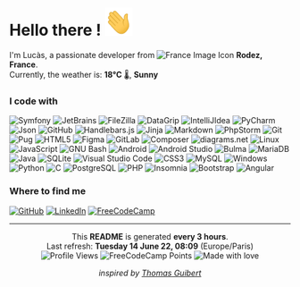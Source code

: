 

# Hello there ! <img src="./img/Hi.gif" alt="Wave hand" width="50" height="50"/>

I'm Lucàs, a passionate developer from <img src="https://camo.githubusercontent.com/810c0059ec880d3bf22c12f8ecd24d39ae1c9ee5d294cd397e6f414738d9cdd8/68747470733a2f2f63646e2d69636f6e732d706e672e666c617469636f6e2e636f6d2f3531322f3139372f3139373536302e706e67" alt="France Image Icon" width="12" height="12"/> **Rodez, France**.
<br>Currently, the weather is: **18°C** :thermometer:, **Sunny** 

### I code with
![Symfony](https://img.shields.io/static/v1?label=&message=Symfony&color=%23000000&logo=symfony&logoColor=white)
![JetBrains](https://img.shields.io/static/v1?label=&message=JetBrains&color=%23000000&logo=jetbrains&logoColor=white)
![FileZilla](https://img.shields.io/static/v1?label=&message=FileZilla&color=%23BF0000&logo=filezilla&logoColor=white)
![DataGrip](https://img.shields.io/static/v1?label=&message=DataGrip&color=%23000000&logo=datagrip&logoColor=white)
![IntelliJIdea](https://img.shields.io/static/v1?label=&message=IntelliJ+IDEA&color=%23000000&logo=intellijidea&logoColor=white)
![PyCharm](https://img.shields.io/static/v1?label=&message=PyCharm&color=%23000000&logo=pycharm&logoColor=white)
![Json](https://img.shields.io/static/v1?label=&message=JSON&color=%23000000&logo=json&logoColor=white)
![GitHub](https://img.shields.io/static/v1?label=&message=GitHub&color=%23181717&logo=github&logoColor=white)
![Handlebars.js](https://img.shields.io/static/v1?label=&message=Handlebars.js&color=%23000000&logo=handlebarsdotjs&logoColor=white)
![Jinja](https://img.shields.io/static/v1?label=&message=Jinja&color=%23B41717&logo=jinja&logoColor=white)
![Markdown](https://img.shields.io/static/v1?label=&message=Markdown&color=%23000000&logo=markdown&logoColor=white)
![PhpStorm](https://img.shields.io/static/v1?label=&message=PhpStorm&color=%23000000&logo=phpstorm&logoColor=white)
![Git](https://img.shields.io/static/v1?label=&message=Git&color=%23F05032&logo=git&logoColor=white)
![Pug](https://img.shields.io/static/v1?label=&message=Pug&color=%23A86454&logo=pug&logoColor=white)
![HTML5](https://img.shields.io/static/v1?label=&message=HTML5&color=%23E34F26&logo=html5&logoColor=white)
![Figma](https://img.shields.io/static/v1?label=&message=Figma&color=%23F24E1E&logo=figma&logoColor=white)
![GitLab](https://img.shields.io/static/v1?label=&message=GitLab&color=%23FC6D26&logo=gitlab&logoColor=white)
![Composer](https://img.shields.io/static/v1?label=&message=Composer&color=%23885630&logo=composer&logoColor=white)
![diagrams.net](https://img.shields.io/static/v1?label=&message=diagrams.net&color=%23F08705&logo=diagramsdotnet&logoColor=white)
![Linux](https://img.shields.io/static/v1?label=&message=Linux&color=%23FCC624&logo=linux&logoColor=white)
![JavaScript](https://img.shields.io/static/v1?label=&message=JavaScript&color=%23F7DF1E&logo=javascript&logoColor=white)
![GNU Bash](https://img.shields.io/static/v1?label=&message=GNU+Bash&color=%234EAA25&logo=gnubash&logoColor=white)
![Android](https://img.shields.io/static/v1?label=&message=Android&color=%233DDC84&logo=android&logoColor=white)
![Android Studio](https://img.shields.io/static/v1?label=&message=Android+Studio&color=%233DDC84&logo=androidstudio&logoColor=white)
![Bulma](https://img.shields.io/static/v1?label=&message=Bulma&color=%2300D1B2&logo=bulma&logoColor=white)
![MariaDB](https://img.shields.io/static/v1?label=&message=MariaDB&color=%23003545&logo=mariadb&logoColor=white)
![Java](https://img.shields.io/static/v1?label=&message=Java&color=%23007396&logo=java&logoColor=white)
![SQLite](https://img.shields.io/static/v1?label=&message=SQLite&color=%23003B57&logo=sqlite&logoColor=white)
![Visual Studio Code](https://img.shields.io/static/v1?label=&message=Visual+Studio+Code&color=%23007ACC&logo=visualstudiocode&logoColor=white)
![CSS3](https://img.shields.io/static/v1?label=&message=CSS3&color=%231572B6&logo=css3&logoColor=white)
![MySQL](https://img.shields.io/static/v1?label=&message=MySQL&color=%234479A1&logo=mysql&logoColor=white)
![Windows](https://img.shields.io/static/v1?label=&message=Windows&color=%230078D6&logo=windows&logoColor=white)
![Python](https://img.shields.io/static/v1?label=&message=Python&color=%233776AB&logo=python&logoColor=white)
![C](https://img.shields.io/static/v1?label=&message=C&color=%23A8B9CC&logo=c&logoColor=white)
![PostgreSQL](https://img.shields.io/static/v1?label=&message=PostgreSQL&color=%234169E1&logo=postgresql&logoColor=white)
![PHP](https://img.shields.io/static/v1?label=&message=PHP&color=%23777BB4&logo=php&logoColor=white)
![Insomnia](https://img.shields.io/static/v1?label=&message=Insomnia&color=%234000BF&logo=insomnia&logoColor=white)
![Bootstrap](https://img.shields.io/static/v1?label=&message=Bootstrap&color=%237952B3&logo=bootstrap&logoColor=white)
![Angular](https://img.shields.io/static/v1?label=&message=Angular&color=%23DD0031&logo=angular&logoColor=white)


### Where to find me
[![GitHub](https://img.shields.io/badge/GitHub-100000?style=for-the-badge&logo=github&logoColor=white)](https://github.com/LucasVbr)
[![LinkedIn](https://img.shields.io/badge/LinkedIn-0077B5?style=for-the-badge&logo=linkedin&logoColor=white)](https://www.linkedin.com/in/lucasvbr)
[![FreeCodeCamp](https://img.shields.io/badge/freecodecamp-27273D?style=for-the-badge&logo=freecodecamp&logoColor=white)](https://www.freecodecamp.org/LucasVbr)

---

<div align="center">

This **README** is generated **every 3 hours**.<br>
Last refresh: **Tuesday 14 June 22, 08:09** (Europe/Paris)<br>
![Profile Views](https://komarev.com/ghpvc/?username=lucasvbr&amp;label=Profile%20views&amp;color=0e75b6&amp;style=flat)
![FreeCodeCamp Points](https://img.shields.io/freecodecamp/points/lucasvbr?label=FreeCodeCamp%20points)
![Made with love](https://img.shields.io/badge/-made%20with%20%E2%9D%A4%EF%B8%8F-red)


*inspired by [Thomas Guibert](https://github.com/thmsgbrt)*

</div>